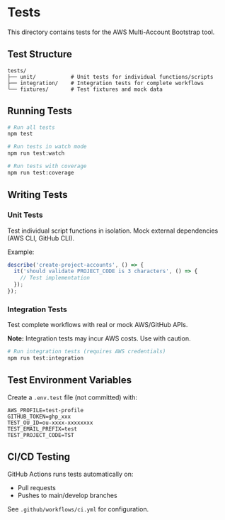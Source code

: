 # Tests

This directory contains tests for the AWS Multi-Account Bootstrap tool.

## Test Structure

```
tests/
├── unit/           # Unit tests for individual functions/scripts
├── integration/    # Integration tests for complete workflows
└── fixtures/       # Test fixtures and mock data
```

## Running Tests

```bash
# Run all tests
npm test

# Run tests in watch mode
npm run test:watch

# Run tests with coverage
npm run test:coverage
```

## Writing Tests

### Unit Tests

Test individual script functions in isolation. Mock external dependencies (AWS CLI, GitHub CLI).

Example:
```javascript
describe('create-project-accounts', () => {
  it('should validate PROJECT_CODE is 3 characters', () => {
    // Test implementation
  });
});
```

### Integration Tests

Test complete workflows with real or mock AWS/GitHub APIs.

**Note:** Integration tests may incur AWS costs. Use with caution.

```bash
# Run integration tests (requires AWS credentials)
npm run test:integration
```

## Test Environment Variables

Create a `.env.test` file (not committed) with:

```
AWS_PROFILE=test-profile
GITHUB_TOKEN=ghp_xxx
TEST_OU_ID=ou-xxxx-xxxxxxxx
TEST_EMAIL_PREFIX=test
TEST_PROJECT_CODE=TST
```

## CI/CD Testing

GitHub Actions runs tests automatically on:
- Pull requests
- Pushes to main/develop branches

See `.github/workflows/ci.yml` for configuration.